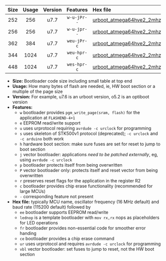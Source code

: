 |Size|Usage|Version|Features|Hex file|
|:-:|:-:|:-:|:-:|:--|
|252|256|u7.7|`w-u-jPr--`|[urboot_atmega64hve2_2mhz_9600bps_lednop_ur_vbl.hex](https://raw.githubusercontent.com/stefanrueger/urboot.hex/main/mcus/atmega64hve2/fcpu_2mhz/9600_bps/urboot_atmega64hve2_2mhz_9600bps_lednop_ur_vbl.hex)|
|256|256|u7.7|`w-u-jpr--`|[urboot_atmega64hve2_2mhz_9600bps_lednop_fr_ur_vbl.hex](https://raw.githubusercontent.com/stefanrueger/urboot.hex/main/mcus/atmega64hve2/fcpu_2mhz/9600_bps/urboot_atmega64hve2_2mhz_9600bps_lednop_fr_ur_vbl.hex)|
|362|384|u7.7|`weu-jPr-c`|[urboot_atmega64hve2_2mhz_9600bps_ee_lednop_fr_ce_ur_vbl.hex](https://raw.githubusercontent.com/stefanrueger/urboot.hex/main/mcus/atmega64hve2/fcpu_2mhz/9600_bps/urboot_atmega64hve2_2mhz_9600bps_ee_lednop_fr_ce_ur_vbl.hex)|
|344|1024|u7.7|`weu-hpr-c`|[urboot_atmega64hve2_2mhz_9600bps_ee_lednop_fr_ce_ur.hex](https://raw.githubusercontent.com/stefanrueger/urboot.hex/main/mcus/atmega64hve2/fcpu_2mhz/9600_bps/urboot_atmega64hve2_2mhz_9600bps_ee_lednop_fr_ce_ur.hex)|
|448|1024|u7.7|`wes-hpr-c`|[urboot_atmega64hve2_2mhz_9600bps_ee_lednop_fr_ce.hex](https://raw.githubusercontent.com/stefanrueger/urboot.hex/main/mcus/atmega64hve2/fcpu_2mhz/9600_bps/urboot_atmega64hve2_2mhz_9600bps_ee_lednop_fr_ce.hex)|

- **Size:** Bootloader code size including small table at top end
- **Usage:** How many bytes of flash are needed, ie, HW boot section or a multiple of the page size
- **Version:** For example, u7.6 is an urboot version, o5.2 is an optiboot version
- **Features:**
  + `w` bootloader provides `pgm_write_page(sram, flash)` for the application at `FLASHEND-4+1`
  + `e` EEPROM read/write support
  + `u` uses urprotocol requiring `avrdude -c urclock` for programming
  + `s` uses skeleton of STK500v1 protocol (deprecated); `-c urclock` and `-c arduino` both work
  + `h` hardware boot section: make sure fuses are set for reset to jump to boot section
  + `j` vector bootloader: applications *need to be patched externally*, eg, using `avrdude -c urclock`
  + `p` bootloader protects itself from being overwritten
  + `P` vector bootloader only: protects itself and reset vector from being overwritten
  + `r` preserves reset flags for the application in the register R2
  + `c` bootloader provides chip erase functionality (recommended for large MCUs)
  + `-` corresponding feature not present
- **Hex file:** typically MCU name, oscillator frequency (16 MHz default) and baud rate (115200 default) followed by
  + `ee` bootloader supports EEPROM read/write
  + `lednop` is a template bootloader with `mov rx,rx` nops as placeholders for LED operations
  + `fr` bootloader provides non-essential code for smoother error handing
  + `ce` bootloader provides a chip erase command
  + `ur` uses urprotocol and requires `avrdude -c urclock` for programming
  + `vbl` vector bootloader: set fuses to jump to reset, not the HW boot section
